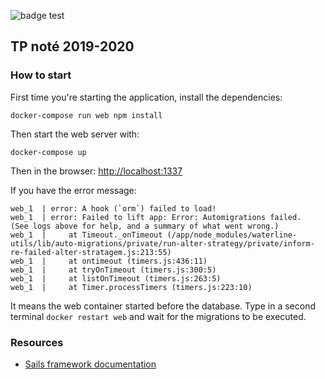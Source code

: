
![badge test](https://travis-ci.org/quentin67/tp-2019-2020.png?branch=master)

## TP noté 2019-2020

### How to start

First time you're starting the application, install the dependencies:

```
docker-compose run web npm install
```

Then start the web server with:

```
docker-compose up
```

Then in the browser: [http://localhost:1337](http://localhost:1337)

If you have the error message:

```text
web_1  | error: A hook (`orm`) failed to load!
web_1  | error: Failed to lift app: Error: Automigrations failed.  (See logs above for help, and a summary of what went wrong.)
web_1  |     at Timeout._onTimeout (/app/node_modules/waterline-utils/lib/auto-migrations/private/run-alter-strategy/private/inform-re-failed-alter-stratagem.js:213:55)
web_1  |     at ontimeout (timers.js:436:11)
web_1  |     at tryOnTimeout (timers.js:300:5)
web_1  |     at listOnTimeout (timers.js:263:5)
web_1  |     at Timer.processTimers (timers.js:223:10)
```

It means the web container started before the database. Type in a second
terminal `docker restart web` and wait for the migrations to be executed.

### Resources

+ [Sails framework documentation](https://sailsjs.com/get-started)
